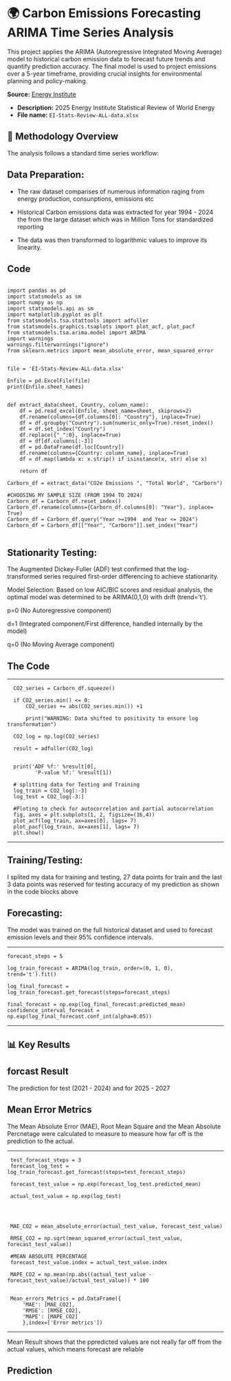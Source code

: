 # 🌍 Carbon Emissions Forecasting ARIMA Time Series Analysis
This project applies the ARIMA (Autoregressive Integrated Moving Average) model to historical carbon emission data to forecast future trends and quantify prediction accuracy. The final model is used to project emissions over a 5-year timeframe, providing crucial insights for environmental planning and policy-making.

**Source:** [Energy Institute](https://www.energyinst.org)
- **Description:** 2025 Energy Institute Statistical Review of World Energy
- **File name:** `EI-Stats-Review-ALL-data.xlsx
`
 
## 🔬 Methodology Overview
The analysis follows a standard time series workflow:

## Data Preparation: 

- The raw dataset comparises of numerous information raging from energy production, consunptions, emissions etc 

- Historical Carbon emissions data was extracted for  year 1994 - 2024 the from the large dataset which was in Million Tons for standardized reporting

-  The data was then transformed to logarithmic values to improve its linearity.

## Code

```

import pandas as pd
import statsmodels as sm
import numpy as np
import statsmodels.api as sm
import matplotlib.pyplot as plt
from statsmodels.tsa.stattools import adfuller 
from statsmodels.graphics.tsaplots import plot_acf, plot_pacf
from statsmodels.tsa.arima.model import ARIMA
import warnings
warnings.filterwarnings("ignore")
from sklearn.metrics import mean_absolute_error, mean_squared_error


file = 'EI-Stats-Review-ALL-data.xlsx'

Enfile = pd.ExcelFile(file)
print(Enfile.sheet_names)


def extract_data(sheet, Country, column_name):
    df = pd.read_excel(Enfile, sheet_name=sheet, skiprows=2)
    df.rename(columns={df.columns[0]: "Country"}, inplace=True)
    df = df.groupby("Country").sum(numeric_only=True).reset_index()
    df = df.set_index("Country")
    df.replace({"_":0}, inplace=True)
    df = df[df.columns[:-3]]
    df = pd.DataFrame(df.loc[Country])
    df.rename(columns={Country: column_name}, inplace=True)
    df = df.map(lambda x: x.strip() if isinstance(x, str) else x)
    
    return df

Carborn_df = extract_data("CO2e Emissions ", "Total World", "Carborn")

#CHOOSING MY SAMPLE SIZE (FROM 1994 TO 2024)
Carborn_df = Carborn_df.reset_index()
Carborn_df.rename(columns={Carborn_df.columns[0]: "Year"}, inplace= True)
Carborn_df = Carborn_df.query("Year >=1994  and Year <= 2024")
Carborn_df = Carborn_df[["Year", "Carborn"]].set_index("Year")


```




## Stationarity Testing: 

The Augmented Dickey-Fuller (ADF) test confirmed that the log-transformed series required first-order differencing to achieve stationarity.

Model Selection: Based on low AIC/BIC scores and residual analysis, the optimal model was determined to be ARIMA(0,1,0) with drift (trend='t').

p=0 (No Autoregressive component)

d=1 (Integrated component/First difference, handled internally by the model)

q=0 (No Moving Average component)


## The Code 
---
      CO2_series = Carborn_df.squeeze()
      
      if CO2_series.min() <= 0:
          CO2_series += abs(CO2_series.min()) +1
          
          print("WARNING: Data shifted to positivity to ensure log transformation")
      
      CO2_log = np.log(CO2_series)
      
      result = adfuller(CO2_log)
      
      
      print('ADF %f:' %result[0],
             'P-value %f:' %result[1])
             
      # splitting data for Testing and Training
      log_train = CO2_log[:-3]
      log_test = CO2_log[-3:]

      #Ploting to check for autocorrelation and partial autocorrelation
      fig, axes = plt.subplots(1, 2, figsize=(16,4))
      plot_acf(log_train, ax=axes[0], lags= 7)
      plot_pacf(log_train, ax=axes[1], lags= 7)
      plt.show()

---


## Training/Testing: 

I splited my data for training and testing, 27 data points for train and the last 3 data points was reserved for testing accuracy of my prediction as shown in the code blocks above




## Forecasting: 

The model was trained on the full historical dataset and used to forecast emission levels and their 95% confidence intervals.

---
    forecast_steps = 5
    
    log_train_forecast = ARIMA(log_train, order=(0, 1, 0), trend='t').fit()
    
    log_final_forecast = log_train_forecast.get_forecast(steps=forecast_steps)
    
    final_forecast = np.exp(log_final_forecast.predicted_mean)
    confidence_interval_forecast = np.exp(log_final_forecast.conf_int(alpha=0.05))

---

## 📊 Key Results

## forcast Result
The prediction for test (2021 - 2024) and for  2025 - 2027



## Mean Error Metrics
The Mean Absolute Error (MAE), Root Mean Square and the Mean Absolute Percnetage were calculated to measure to measure how far off is the prediction to the actual.

---
     test_forecast_steps = 3
     forecast_log_test = log_train_forecast.get_forecast(steps=test_forecast_steps)
     
     forecast_test_value = np.exp(forecast_log_test.predicted_mean)
     
     actual_test_value = np.exp(log_test)
     
     
     
     
     MAE_CO2 = mean_absolute_error(actual_test_value, forecast_test_value)
     
     RMSE_CO2 = np.sqrt(mean_squared_error(actual_test_value, forecast_test_value))
     
     #MEAN ABSOLUTE PERCENTAGE
     forecast_test_value.index = actual_test_value.index
     
     MAPE_CO2 = np.mean(np.abs((actual_test_value - forecast_test_value)/actual_test_value)) * 100
     
     
     Mean_errors_Metrics = pd.DataFrame({
         'MAE': [MAE_CO2],
         'RMSE': [RMSE_CO2],
         'MAPE': [MAPE_CO2]
         },index=['Error metrics'])
---

Mean Result shows that the ppredicted values are not really far off from the actual values, which means forecast are reliable 




## Prediction

